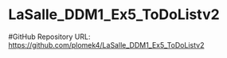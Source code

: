 # LaSalle_DDM1_Ex5_ToDoListv2

#GitHub Repository URL:
https://github.com/plomek4/LaSalle_DDM1_Ex5_ToDoListv2
